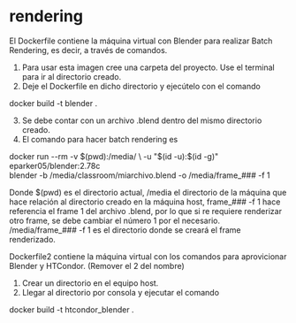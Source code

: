 # rendering

El Dockerfile contiene la máquina virtual con Blender para realizar Batch Rendering, es decir, a través de comandos.

1. Para usar esta imagen cree una carpeta del proyecto. Use el terminal para ir al directorio creado.
2. Deje el Dockerfile en dicho directorio y ejecútelo con el comando 

docker build -t blender .

3. Se debe contar con un archivo .blend dentro del mismo directorio creado.
4. El comando para hacer batch rendering es 

docker run --rm -v $(pwd):/media/ \
             -u "$(id -u):$(id -g)" \
             eparker05/blender:2.78c \
             blender -b /media/classroom/miarchivo.blend -o /media/frame_### -f 1
             
Donde $(pwd) es el directorio actual, /media el directorio de la máquina que hace relación al directorio creado en la máquina host, frame_### -f 1 hace referencia el frame 1 del archivo .blend, por lo que si re requiere renderizar otro frame, se debe cambiar el número 1 por el necesario. /media/frame_### -f 1 es el directorio donde se creará el frame renderizado.


Dockerfile2 contiene la máquina virtual con los comandos para aprovicionar Blender y HTCondor. (Remover el 2 del nombre)

1. Crear un directorio en el equipo host.
2. Llegar al directorio por consola y ejecutar el comando

docker build -t htcondor_blender .
